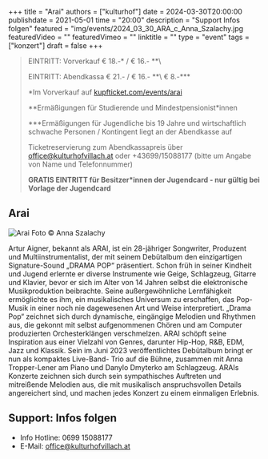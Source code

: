 +++
title = "Arai"
authors = ["kulturhof"]
date = 2024-03-30T20:00:00
publishdate = 2021-05-01
time = "20:00"
description = "Support Infos folgen"
featured = "img/events/2024_03_30_ARA_c_Anna_Szalachy.jpg
featuredVideo = ""
featuredVimeo = ""
linktitle = ""
type = "event"
tags = ["konzert"]
draft = false
+++

> EINTRITT: Vorverkauf € 18.-\* / € 16.- *\*\
> 
> EINTRITT: Abendkassa € 21.- / € 16.- *\*\ € 8.-\*\*\*
>
> \*Im Vorverkauf auf [kupfticket.com/events/arai](https://kupfticket.com/events/arai)
>
> \*\*Ermäßigungen für Studierende und Mindestpensionist\*innen
> 
> \*\*\*Ermäßigungen für Jugendliche bis 19 Jahre und wirtschaftlich schwache Personen / Kontingent liegt an der Abendkasse auf
>
> Ticketreservierung zum Abendkassapreis über office@kulturhofvillach.at oder +43699/15088177 (bitte um Angabe von Name und Telefonnummer) 
>
> **GRATIS EINTRITT für Besitzer\*innen der Jugendcard - nur gültig bei Vorlage der Jugendcard**

## Arai

![Arai](/img/events/2024_03_30_ARA_c_Anna_Szalachy.jpg)
Foto © Anna Szalachy

Artur Aigner, bekannt als ARAI, ist ein 28-jähriger Songwriter, Produzent und Multiinstrumentalist, der mit seinem Debütalbum den einzigartigen Signature-Sound „DRAMA POP“ präsentiert. Schon früh in seiner Kindheit und Jugend erlernte er diverse Instrumente wie Geige, Schlagzeug, Gitarre und Klavier, bevor er sich im Alter von 14 Jahren selbst die elektronische Musikproduktion beibrachte. Seine außergewöhnliche Lernfähigkeit ermöglichte es ihm, ein musikalisches Universum zu erschaffen, das Pop-Musik in einer noch nie dagewesenen Art und Weise interpretiert. „Drama Pop“ zeichnet sich durch dynamische, eingängige Melodien und Rhythmen aus, die gekonnt mit selbst aufgenommenen Chören und am Computer produzierten Orchesterklängen verschmelzen.
ARAI schöpft seine Inspiration aus einer Vielzahl von Genres, darunter Hip-Hop, R&B, EDM, Jazz und Klassik. Sein im Juni 2023 veröffentlichtes Debütalbum bringt er nun als kompaktes Live-Band- Trio auf die Bühne, zusammen mit Anna Tropper-Lener am Piano und Danylo Dmyterko am Schlagzeug. ARAIs Konzerte zeichnen sich durch sein sympathisches Auftreten und mitreißende Melodien aus, die mit musikalisch anspruchsvollen Details angereichert sind, und machen jedes Konzert zu einem einmaligen Erlebnis.

## Support: Infos folgen

- Info Hotline: 0699 15088177 
- E-Mail: office@kulturhofvillach.at
